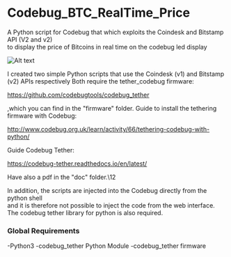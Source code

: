 # Codebug_BTC_RealTime_Price


A Python script for Codebug that which exploits the Coindesk and Bitstamp API (V2 and v2)  </br>
to display the price of Bitcoins in real time on the codebug led display

![Alt text](https://raw.githubusercontent.com/JonnyBanana/Codebug_Led_Animations/master/IMG/cb.jpg) 

I created two simple Python scripts that use the Coindesk (v1) and Bitstamp (v2) APIs respectively
Both require the tether_codebug firmware:

https://github.com/codebugtools/codebug_tether

,which you can find in the "firmware" folder.
Guide to install the tethering firmware with Codebug: 

http://www.codebug.org.uk/learn/activity/66/tethering-codebug-with-python/

Guide Codebug Tether: 

https://codebug-tether.readthedocs.io/en/latest/

Have also a pdf in the "doc" folder.\12

In addition, the scripts are injected into the Codebug directly from the python shell </BR>
and it is therefore not possible to inject the code from the web interface. 
The codebug tether library for python is also required.

<h3>Global Requirements</h3>

-Python3
-codebug_tether Python Module
-codebug_tether firmware

